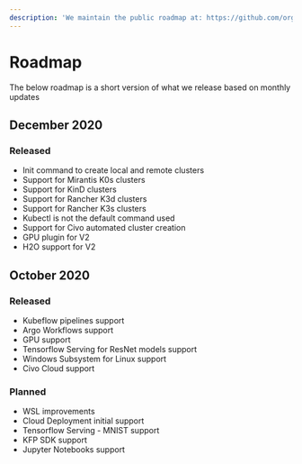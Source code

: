 ```yaml
---
description: 'We maintain the public roadmap at: https://github.com/orgs/kf5i/projects/2'
---
```


# Roadmap

The below roadmap is a short version of what we release based on monthly updates

## December 2020

### Released

* Init command to create local and remote clusters
* Support for Mirantis K0s clusters
* Support for KinD clusters
* Support for Rancher K3d clusters
* Support for Rancher K3s clusters
* Kubectl is not the default command used
* Support for Civo automated cluster creation
* GPU plugin for V2
* H2O support for V2

## October 2020

### Released

* Kubeflow pipelines support
* Argo Workflows support
* GPU support
* Tensorflow Serving for ResNet models support
* Windows Subsystem for Linux support
* Civo Cloud support

### Planned

* WSL improvements
* Cloud Deployment initial support
* Tensorflow Serving - MNIST support
* KFP SDK support
* Jupyter Notebooks support

